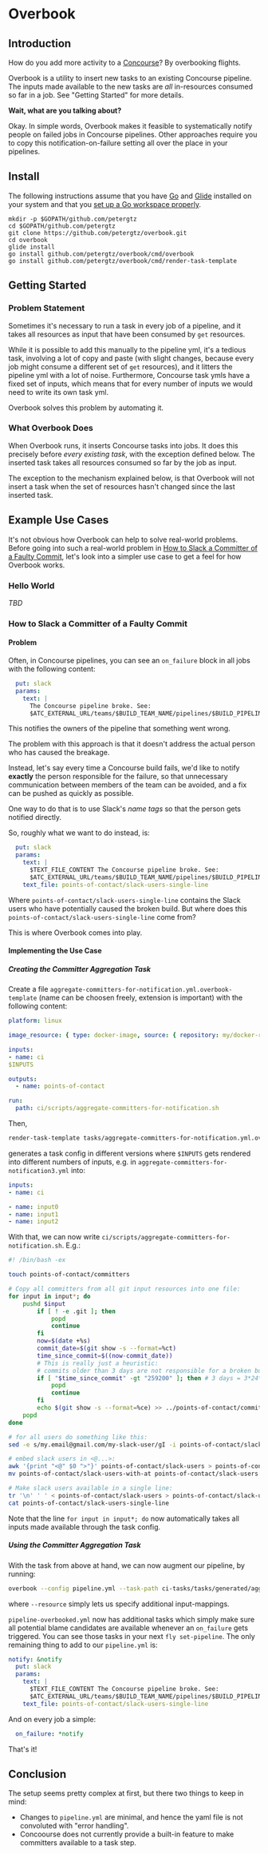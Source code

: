 # Overbook

## Introduction

How do you add more activity to a [Concourse](https://concourse.ci)? By overbooking flights.

Overbook is a utility to insert new tasks to an existing Concourse pipeline. The inputs made available to the new tasks are *all* in-resources consumed so far in a job. See "Getting Started" for more details.

**Wait, what are you talking about?**

Okay. In simple words, Overbook makes it feasible to systematically notify people on failed jobs in Concourse pipelines. Other approaches require you to copy this notification-on-failure setting all over the place in your pipelines.

## Install

The following instructions assume that you have [Go](https://golang.org/dl/) and [Glide](https://github.com/Masterminds/glide#install) installed on your system and that you [set up a Go workspace properly](https://golang.org/doc/code.html#Workspaces).


    mkdir -p $GOPATH/github.com/petergtz
    cd $GOPATH/github.com/petergtz
    git clone https://github.com/petergtz/overbook.git
    cd overbook
    glide install
    go install github.com/petergtz/overbook/cmd/overbook
    go install github.com/petergtz/overbook/cmd/render-task-template


## Getting Started

### Problem Statement
Sometimes it's necessary to run a task in every job of a pipeline, and it takes all resources as input that have been consumed by `get` resources.

While it is possible to add this manually to the pipeline yml, it's a tedious task, involving a lot of copy and paste (with slight changes, because every job might consume a different set of `get` resources), and it litters the pipeline yml with a lot of noise. Furthermore, Concourse task ymls have a fixed set of inputs, which means that for every number of inputs we would need to write its own task yml.

Overbook solves this problem by automating it.

### What Overbook Does
When Overbook runs, it inserts Concourse tasks into jobs. It does this precisely before *every existing task*, with the exception defined below. The inserted task takes all resources consumed so far by the job as input.

The exception to the mechanism explained below, is that Overbook will not insert a task when the set of resources hasn't changed since the last inserted task.

## Example Use Cases

It's not obvious how Overbook can help to solve real-world problems. Before going into such a real-world problem in [How to Slack a Committer of a Faulty Commit](#how_to_slack_a_committer_of_a_faulty_commit), let's look into a simpler use case to get a feel for how Overbook works.

### Hello World

*TBD*

### How to Slack a Committer of a Faulty Commit

#### Problem

Often, in Concourse pipelines, you can see an `on_failure` block in all jobs with the following content:

```yaml
  put: slack
  params:
    text: |
      The Concourse pipeline broke. See:
      $ATC_EXTERNAL_URL/teams/$BUILD_TEAM_NAME/pipelines/$BUILD_PIPELINE_NAME/jobs/$BUILD_JOB_NAME/builds/$BUILD_NAME
```

This notifies the owners of the pipeline that something went wrong.

The problem with this approach is that it doesn't address the actual person who has caused the breakage.

Instead, let's say every time a Concourse build fails, we'd like to notify **exactly** the person responsible for the failure, so that unnecessary communication between members of the team can be avoided, and a fix can be pushed as quickly as possible.

One way to do that is to use Slack's _name tags_ so that the person gets notified directly.

So, roughly what we want to do instead, is:

```yaml
  put: slack
  params:
    text: |
      $TEXT_FILE_CONTENT The Concourse pipeline broke. See:
      $ATC_EXTERNAL_URL/teams/$BUILD_TEAM_NAME/pipelines/$BUILD_PIPELINE_NAME/jobs/$BUILD_JOB_NAME/builds/$BUILD_NAME
    text_file: points-of-contact/slack-users-single-line
```

Where `points-of-contact/slack-users-single-line` contains the Slack users who have potentially caused the broken build. But where does this `points-of-contact/slack-users-single-line` come from?

This is where Overbook comes into play.

#### Implementing the Use Case

##### Creating the Committer Aggregation Task
Create a file `aggregate-committers-for-notification.yml.overbook-template` (name can be choosen freely, extension is important) with the following content:

```yaml
platform: linux

image_resource: { type: docker-image, source: { repository: my/docker-repo } }

inputs:
- name: ci
$INPUTS

outputs:
  - name: points-of-contact

run:
  path: ci/scripts/aggregate-committers-for-notification.sh
```

Then,

```sh
render-task-template tasks/aggregate-committers-for-notification.yml.overbook-template
```

generates a task config in different versions where `$INPUTS` gets rendered into different numbers of inputs, e.g. in `aggregate-committers-for-notification3.yml` into:
```yaml
inputs:
- name: ci

- name: input0
- name: input1
- name: input2
```

With that, we can now write `ci/scripts/aggregate-committers-for-notification.sh`. E.g.:
```bash
#! /bin/bash -ex

touch points-of-contact/committers

# Copy all committers from all git input resources into one file:
for input in input*; do
    pushd $input
        if [ ! -e .git ]; then
            popd
            continue
        fi
        now=$(date +%s)
        commit_date=$(git show -s --format=%ct)
        time_since_commit=$((now-commit_date))
        # This is really just a heuristic:
        # commits older than 3 days are not responsible for a broken build
        if [ "$time_since_commit" -gt "259200" ]; then # 3 days = 3*24*60*60 seconds
            popd
            continue
        fi
        echo $(git show -s --format=%ce) >> ../points-of-contact/committers
    popd
done

# for all users do something like this:
sed -e s/my.email@gmail.com/my-slack-user/gI -i points-of-contact/slack-users

# embed slack users in <@...>:
awk '{print "<@" $0 ">"}' points-of-contact/slack-users > points-of-contact/slack-users-with-at
mv points-of-contact/slack-users-with-at points-of-contact/slack-users

# Make slack users available in a single line:
tr '\n' ' ' < points-of-contact/slack-users > points-of-contact/slack-users-single-line
cat points-of-contact/slack-users-single-line
```

Note that the line `for input in input*; do` now automatically takes all inputs made available through the task config.

##### Using the Committer Aggregation Task

With the task from above at hand, we can now augment our pipeline, by running:

```bash
overbook --config pipeline.yml --task-path ci-tasks/tasks/generated/aggregate-committers-for-notification --resource ci=ci-tasks > pipeline-overbooked.yml
```
where `--resource` simply lets us specify additional input-mappings.

`pipeline-overbooked.yml` now has additional tasks which simply make sure all potential blame candidates are available whenever an `on_failure` gets triggered. You can see those tasks in your next `fly set-pipeline`. The only remaining thing to add to our `pipeline.yml` is:

```yaml
notify: &notify
  put: slack
  params:
    text: |
      $TEXT_FILE_CONTENT The Concourse pipeline broke. See:
      $ATC_EXTERNAL_URL/teams/$BUILD_TEAM_NAME/pipelines/$BUILD_PIPELINE_NAME/jobs/$BUILD_JOB_NAME/builds/$BUILD_NAME
    text_file: points-of-contact/slack-users-single-line
```

And on every job a simple:

```yaml
  on_failure: *notify
```

That's it!

## Conclusion

The setup seems pretty complex at first, but there two things to keep in mind:

* Changes to `pipeline.yml` are minimal, and hence the yaml file is not convoluted with "error handling".
* Concoourse does not currently provide a built-in feature to make committers available to a task step.
